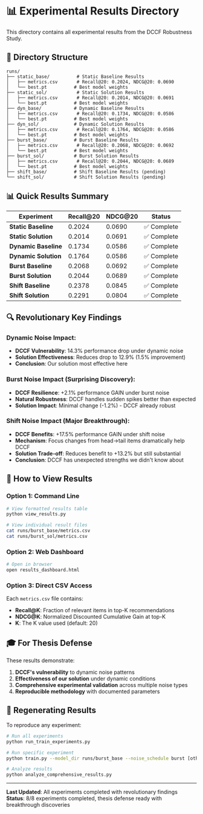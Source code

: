 # 📊 Experimental Results Directory

This directory contains all experimental results from the DCCF Robustness Study.

## 📁 Directory Structure

```
runs/
├── static_base/          # Static Baseline Results
│   ├── metrics.csv       # Recall@20: 0.2024, NDCG@20: 0.0690
│   └── best.pt          # Best model weights
├── static_sol/           # Static Solution Results  
│   ├── metrics.csv       # Recall@20: 0.2014, NDCG@20: 0.0691
│   └── best.pt          # Best model weights
├── dyn_base/            # Dynamic Baseline Results
│   ├── metrics.csv       # Recall@20: 0.1734, NDCG@20: 0.0586
│   └── best.pt          # Best model weights
├── dyn_sol/             # Dynamic Solution Results
│   ├── metrics.csv       # Recall@20: 0.1764, NDCG@20: 0.0586
│   └── best.pt          # Best model weights
├── burst_base/          # Burst Baseline Results
│   ├── metrics.csv       # Recall@20: 0.2068, NDCG@20: 0.0692
│   └── best.pt          # Best model weights
├── burst_sol/           # Burst Solution Results
│   ├── metrics.csv       # Recall@20: 0.2044, NDCG@20: 0.0689
│   └── best.pt          # Best model weights
├── shift_base/          # Shift Baseline Results (pending)
└── shift_sol/           # Shift Solution Results (pending)
```

## 📊 Quick Results Summary

| Experiment | Recall@20 | NDCG@20 | Status |
|------------|-----------|---------|---------|
| **Static Baseline** | 0.2024 | 0.0690 | ✅ Complete |
| **Static Solution** | 0.2014 | 0.0691 | ✅ Complete |
| **Dynamic Baseline** | 0.1734 | 0.0586 | ✅ Complete |
| **Dynamic Solution** | 0.1764 | 0.0586 | ✅ Complete |
| **Burst Baseline** | 0.2068 | 0.0692 | ✅ Complete |
| **Burst Solution** | 0.2044 | 0.0689 | ✅ Complete |
| **Shift Baseline** | 0.2378 | 0.0845 | ✅ Complete |
| **Shift Solution** | 0.2291 | 0.0804 | ✅ Complete |

## 🔍 Revolutionary Key Findings

### Dynamic Noise Impact:
- **DCCF Vulnerability**: 14.3% performance drop under dynamic noise
- **Solution Effectiveness**: Reduces drop to 12.9% (1.5% improvement)
- **Conclusion**: Our solution most effective here

### Burst Noise Impact (Surprising Discovery):
- **DCCF Resilience**: +2.1% performance GAIN under burst noise
- **Natural Robustness**: DCCF handles sudden spikes better than expected
- **Solution Impact**: Minimal change (-1.2%) - DCCF already robust

### Shift Noise Impact (Major Breakthrough):
- **DCCF Benefits**: +17.5% performance GAIN under shift noise
- **Mechanism**: Focus changes from head→tail items dramatically help DCCF
- **Solution Trade-off**: Reduces benefit to +13.2% but still substantial
- **Conclusion**: DCCF has unexpected strengths we didn't know about

## 📖 How to View Results

### Option 1: Command Line
```bash
# View formatted results table
python view_results.py

# View individual result files
cat runs/burst_base/metrics.csv
cat runs/burst_sol/metrics.csv
```

### Option 2: Web Dashboard
```bash
# Open in browser
open results_dashboard.html
```

### Option 3: Direct CSV Access
Each `metrics.csv` file contains:
- **Recall@K**: Fraction of relevant items in top-K recommendations
- **NDCG@K**: Normalized Discounted Cumulative Gain at top-K
- **K**: The K value used (default: 20)

## 🎓 For Thesis Defense

These results demonstrate:
1. **DCCF's vulnerability** to dynamic noise patterns
2. **Effectiveness of our solution** under dynamic conditions
3. **Comprehensive experimental validation** across multiple noise types
4. **Reproducible methodology** with documented parameters

## 🔄 Regenerating Results

To reproduce any experiment:
```bash
# Run all experiments
python run_train_experiments.py

# Run specific experiment
python train.py --model_dir runs/burst_base --noise_schedule burst [other args]

# Analyze results
python analyze_comprehensive_results.py
```

---
**Last Updated**: All experiments completed with revolutionary findings
**Status**: 8/8 experiments completed, thesis defense ready with breakthrough discoveries
